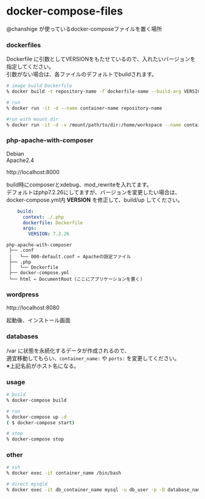 # docker-compose-files
@chanshige が使っているdocker-composeファイルを置く場所 

### dockerfiles
Dockerfile に引数としてVERSIONをもたせているので、入れたいバージョンを指定してください。  
引数がない場合は、各ファイルのデフォルトでbuildされます。  
```bash
# image build Dockerfile
% docker build -t repository-name -f dockerfile-name --build-arg VERSION=7.x.x docker-file-path

# run
% docker run -it -d --name container-name repository-name

#run with mount dir
% docker run -it -d -v /mount/path/to/dir:/home/workspace --name container-name repository-name
```

### php-apache-with-composer
Debian  
Apache2.4  

http://localhost:8000  

build時にcomposerとxdebug、mod_rewriteを入れてます。  
デフォルトはphp7.2.26にしてますが、バージョンを変更したい場合は、  
docker-compose.yml内 **VERSION** を修正して、build/up してください。  
```yaml
    build:
      context: ./.php
      dockerfile: Dockerfile
      args:
        VERSION: 7.2.26
```

```text
php-apache-with-composer
 ├── .conf
 │   └── 000-default.conf ← Apacheの設定ファイル
 ├── .php
 │   └── Dockerfile
 ├── docker-compose.yml
 └── html ← DocumentRoot（ここにアプリケーションを置く)
```

### wordpress

http://localhost:8080   

起動後、インストール画面

### databases

/var に状態を永続化するデータが作成されるので、  
適宜移動してもらい、`container_name:` や `ports:` を変更してください。  
※上記名前がホスト名になる。 


### usage
```bash
# build
% docker-compose build

# run
% docker-compose up -d
( $ docker-compose start)

# stop
% docker-compose stop
```

### other
```bash
# ssh
% docker exec -it container_name /bin/bash

# direct mysqld
% docker exec -it db_container_name mysql -u db_user -p -D database_name
```
